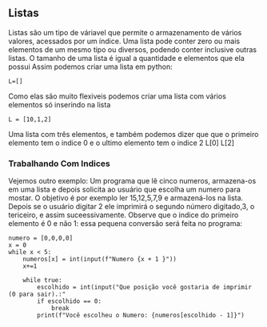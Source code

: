## Listas
Listas são um tipo de váriavel que permite o armazenamento de vários valores, acessados por um índice. Uma lista pode conter zero ou mais elementos de um mesmo tipo ou diversos, podendo conter inclusive outras listas. O tamanho de uma lista é igual a quantidade e elementos que ela possui
Assim podemos criar uma lista em python:

    L=[]

Como elas são muito flexiveis podemos criar uma lista com vários elementos só inserindo na lista

    L = [10,1,2]

Uma lista com três elementos, e também podemos dizer que que o primeiro elemento tem o indice 0 e o ultimo elemento tem o indice 2
    L[0]
    L[2]

### Trabalhando Com Indices
Vejemos outro exemplo: Um programa que lê cinco numeros, armazena-os em uma lista e depois solicita ao usuário que escolha um numero para mostar. O objetivo é por exemplo ler 15,12,5,7,9 e armazená-los na lista. Depois se o usuário digitar 2 ele imprimirá o segundo número digitado,3, o tericeiro, e assim suceessivamente. Observe que o indice do primeiro elemento é 0 e não 1: essa pequena conversão será feita no programa:

    numero = [0,0,0,0]
    x = 0 
    while x < 5:
        numeros[x] = int(input(f"Numero {x + 1 }"))
        x+=1

        while true:
            escolhido = int(input("Que posição você gostaria de imprimir (0 para sair).:"
            if escolhido == 0:
                break
            print(f"Você escolheu o Numero: {numeros[escolhido - 1]}")